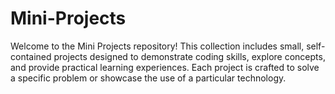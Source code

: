 # Mini-Projects
Welcome to the Mini Projects repository! This collection includes small, self-contained projects designed to demonstrate coding skills, explore concepts, and provide practical learning experiences. Each project is crafted to solve a specific problem or showcase the use of a particular technology.

